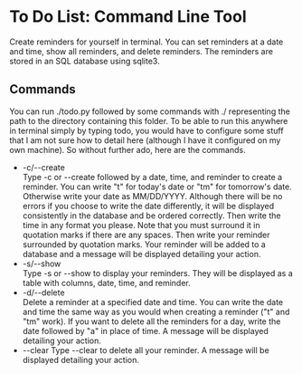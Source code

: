 # To Do List: Command Line Tool
Create reminders for yourself in terminal. You can set reminders at a date and time, show all reminders, and delete reminders. The reminders are stored in an SQL database using sqlite3.

## Commands
You can run ./todo.py followed by some commands with ./ representing the path to the directory containing this folder. To be able to run this anywhere in terminal simply by typing todo, you would have to configure some stuff that I am not sure how to detail here (although I have it configured on my own machine). So without further ado, here are the commands.
* -c/--create <date> <time> <reminder> \
  Type -c or --create followed by a date, time, and reminder to create a reminder. You can write "t" for today's date or "tm" for tomorrow's date. Otherwise write your date as MM/DD/YYYY. Although there will be no errors if you choose to write the date differently, it will be displayed consistently in the database and be ordered correctly. Then write the time in any format you please. Note that you must surround it in quotation marks if there are any spaces. Then write your reminder surrounded by quotation marks. Your reminder will be added to a database and a message will be displayed detailing your action.
* -s/--show \
  Type -s or --show to display your reminders. They will be displayed as a table with columns, date, time, and reminder.
* -d/--delete <date> <time> \
  Delete a reminder at a specified date and time. You can write the date and time the same way as you would when creating a reminder ("t" and "tm" work). If you want to delete all the reminders for a day, write the date followed by "a" in place of time. A message will be displayed detailing your action.
* --clear
  Type --clear to delete all your reminder. A message will be displayed detailing your action.


